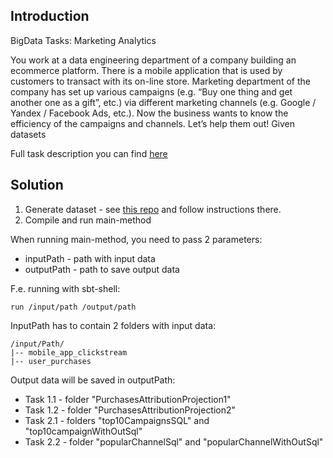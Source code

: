## Introduction

BigData Tasks: Marketing Analytics

You work at a data engineering department of a company building an ecommerce platform. There is a mobile application that is used by customers to transact with its on-line store. Marketing department of the company has set up various campaigns (e.g. “Buy one thing and get another one as a gift”, etc.)  via different marketing channels (e.g. Google / Yandex / Facebook Ads, etc.).
Now the business wants to know the efficiency of the campaigns and channels.
Let’s help them out!
Given datasets

Full task description you can find [here](
https://docs.google.com/document/d/e/2PACX-1vTnYKo-FpJQ2GL_YgVIfZeTMiu5bnnH-aTbBaOyxdzl43T2zm5nhe4YYPd7c44xItTk8Ot8teVfuFqf/pub?referrer=https%3A%2F%2Fgridu.litmos.com%2F#)

## Solution

1. Generate dataset - see [this repo](https://github.com/gridu/INTRO_SPARK-SCALA_FOR_STUDENTS) and follow instructions there.
2. Compile and run main-method 

When running main-method, you need to pass 2 parameters:
* inputPath - path with input data
* outputPath - path to save output data

F.e. running with sbt-shell:
```
run /input/path /output/path
```
InputPath has to contain 2 folders with input data:
```
/input/Path/
|-- mobile_app_clickstream
|-- user_purchases
```

Output data will be saved in outputPath:
* Task 1.1 - folder "PurchasesAttributionProjection1"
* Task 1.2 - folder "PurchasesAttributionProjection2"
* Task 2.1 - folders "top10CampaignsSQL" and "top10campaignWithOutSql"
* Task 2.2 - folder "popularChannelSql" and "popularChannelWithOutSql"
